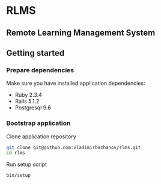 # RLMS
## Remote Learning Management System

## Getting started

### Prepare dependencies

Make sure you have installed application dependencies:

- Ruby 2.3.4
- Rails 5.1.2
- Postgresql 9.6

### Bootstrap application

Clone application repository

```bash
git clone git@github.com:vladimirbazhanov/rlms.git
cd rlms
```

Run setup script

```bash
bin/setup
```

